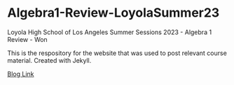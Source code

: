 # Algebra1-Review-LoyolaSummer23
Loyola High School of Los Angeles Summer Sessions 2023 - Algebra 1 Review - Won

This is the respository for the website that was used to post relevant course material. Created with Jekyll.

<a href="chrisdongwon.github.io/Algebra1-Review-LoyolaSummer23" target="_blank">Blog Link</a>
